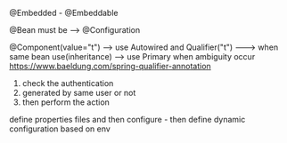 @Embedded - @Embeddable

@Bean must be --> @Configuration

@Component(value="t") --> use Autowired and Qualifier("t")
    ---> when same bean use(inheritance) --> use Primary when ambiguity occur
https://www.baeldung.com/spring-qualifier-annotation



1. check the authentication
2. generated by same user or not
3. then perform the action


define properties files and then configure
    - then define dynamic configuration based on env

